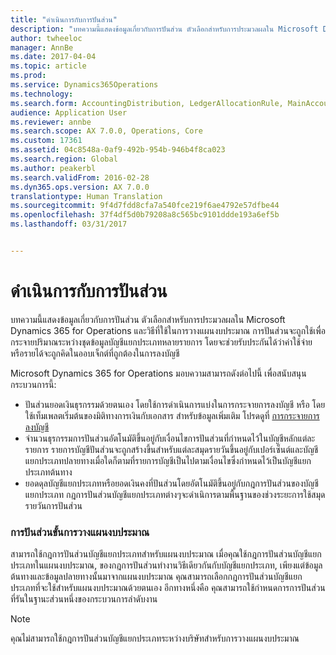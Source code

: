 ```yaml
---
title: "ดำเนินการกับการปันส่วน"
description: "บทความนี้แสดงข้อมูลเกี่ยวกับการปันส่วน ตัวเลือกสำหรับการประมวลผลใน Microsoft Dynamics 365 for Operations และวิธีที่ใช้ในการวางแผนงบประมาณ การปันส่วนจะถูกใช้เพื่อกระจายปริมาณระหว่างชุดข้อมูลบัญชีแยกประเภทหลายรายการ โดยจะช่วยรับประกันได้ว่าค่าใช้จ่ายหรือรายได้จะถูกคิดในออบเจ็กต์ที่ถูกต้องในการลงบัญชี"
author: twheeloc
manager: AnnBe
ms.date: 2017-04-04
ms.topic: article
ms.prod: 
ms.service: Dynamics365Operations
ms.technology: 
ms.search.form: AccountingDistribution, LedgerAllocationRule, MainAccount
audience: Application User
ms.reviewer: annbe
ms.search.scope: AX 7.0.0, Operations, Core
ms.custom: 17361
ms.assetid: 04c8548a-0af9-492b-954b-946b4f8ca023
ms.search.region: Global
ms.author: peakerbl
ms.search.validFrom: 2016-02-28
ms.dyn365.ops.version: AX 7.0.0
translationtype: Human Translation
ms.sourcegitcommit: 9f4d7fdd8cfa7a540fce219f6ae4792e57dfbe44
ms.openlocfilehash: 37f4df5d0b79208a8c565bc9101ddde193a6ef5b
ms.lasthandoff: 03/31/2017


---
```


# <a name="process-allocations"></a>ดำเนินการกับการปันส่วน

บทความนี้แสดงข้อมูลเกี่ยวกับการปันส่วน ตัวเลือกสำหรับการประมวลผลใน Microsoft Dynamics 365 for Operations และวิธีที่ใช้ในการวางแผนงบประมาณ การปันส่วนจะถูกใช้เพื่อกระจายปริมาณระหว่างชุดข้อมูลบัญชีแยกประเภทหลายรายการ โดยจะช่วยรับประกันได้ว่าค่าใช้จ่ายหรือรายได้จะถูกคิดในออบเจ็กต์ที่ถูกต้องในการลงบัญชี

Microsoft Dynamics 365 for Operations มอบความสามารถดังต่อไปนี้ เพื่อสนับสนุนกระบวนการนี้:

-   ปันส่วนยอดเงินธุรกรรมด้วยตนเอง โดยใช้การดำเนินการแบ่งในการกระจายการลงบัญชี หรือ โดยใช้เท็มเพลตเริ่มต้นของมิติทางการเงินกับเอกสาร สำหรับข้อมูลเพิ่มเติม โปรดดูที่ [การกระจายการลงบัญชี](\accounts-payable\accounting-distributions.md)
-   จำนวนธุรกรรมการปันส่วนอัตโนมัติขึ้นอยู่กับเงื่อนไขการปันส่วนที่กำหนดไว้ในบัญชีหลักแต่ละรายการ รายการบัญชีปันส่วนจะถูกสร้างขึ้นสำหรับแต่ละสมุดรายวันขึ้นอยู่กับเปอร์เซ็นต์และบัญชีแยกประเภทปลายทางเมื่อใดก็ตามที่รายการบัญชีเป็นไปตามเงื่อนไขซึ่งกำหนดไว้เป็นบัญชีแยกประเภทต้นทาง
-   ยอดดุลบัญชีแยกประเภทหรือยอดเงินคงที่ปันส่วนโดยอัตโนมัติขึ้นอยู่กับกฎการปันส่วนของบัญชีแยกประเภท กฎการปันส่วนบัญชีแยกประเภทต่างๆจะดำเนิการตามพื้นฐานของช่วงระยะการใช้สมุดรายวันการปันส่วน 

###  <a name="allocations-in-budget-planning"></a>การปันส่วนขั้นการวางแผนงบประมาณ

สามารถใช้กฎการปันส่วนบัญชีแยกประเภทสำหรับแผนงบประมาณ เมื่อคุณใช้กฎการปันส่วนบัญชีแยกประเภทในแผนงบประมาณ, ของกฎการปันส่วนทำงานวิธีเดียวกันกับบัญชีแยกประเภท, เพียงแต่ข้อมูลต้นทางและข้อมูลปลายทางนั้นมาจากแผนงบประมาณ คุณสามารถเลือกกฎการปันส่วนบัญชีแยกประเภทที่จะใช้สำหรับแผนงบประมาณด้วยตนเอง  อีกทางหนึ่งคือ คุณสามารถใช้กำหนดการการปันส่วนที่รันในฐานะส่วนหนึ่งของกระบวนการลำดับงาน 

> [!NOTE]
> คุณไม่สามารถใช้กฎการปันส่วนบัญชีแยกประเภทระหว่างบริษัทสำหรับการวางแผนงบประมาณ




